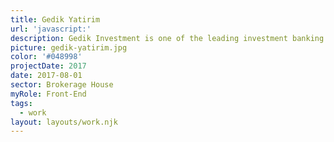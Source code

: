 ```yaml
---
title: Gedik Yatirim
url: 'javascript:'
description: Gedik Investment is one of the leading investment banking advisory and brokerage firms in Turkey, providing research and brokerage services to domestic and foreign clients.
picture: gedik-yatirim.jpg
color: '#048998'
projectDate: 2017
date: 2017-08-01
sector: Brokerage House
myRole: Front-End
tags:
  - work
layout: layouts/work.njk
---
```

